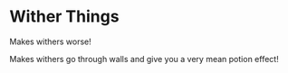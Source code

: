 # Wither Things

Makes withers worse!

Makes withers go through walls and give you a very mean potion effect!
